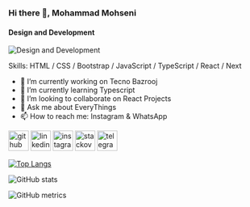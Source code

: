### Hi there 👋, Mohammad Mohseni
#### Design and Development 
![Design and Development ](https://media-exp1.licdn.com/dms/image/C4D16AQF4E_M0lCL8xQ/profile-displaybackgroundimage-shrink_200_800/0/1641749436816?e=1650499200&v=beta&t=UCRS4mxmK9oE_MHj-Bxoqyi5RDIut14f_A7jKPgHmAM)


Skills: HTML / CSS / Bootstrap / JavaScript / TypeScript / React / Next

- 🔭 I’m currently working on Tecno Bazrooj 
- 🌱 I’m currently learning Typescript 
- 👯 I’m looking to collaborate on React Projects 
- 💬 Ask me about EveryThings 
- 📫 How to reach me: Instagram & WhatsApp 


[<img src='https://cdn.jsdelivr.net/npm/simple-icons@3.0.1/icons/github.svg' alt='github' height='40'>](https://github.com/mohammad468)  [<img src='https://cdn.jsdelivr.net/npm/simple-icons@3.0.1/icons/linkedin.svg' alt='linkedin' height='40'>](https://www.linkedin.com/in/mohammad-mohseni-398b4822a/)  [<img src='https://cdn.jsdelivr.net/npm/simple-icons@3.0.1/icons/instagram.svg' alt='instagram' height='40'>](https://www.instagram.com/mohammad.mohseni468/)  [<img src='https://cdn.jsdelivr.net/npm/simple-icons@3.0.1/icons/stackoverflow.svg' alt='stackoverflow' height='40'>](https://stackoverflow.com/users/17343167/mohammad-mohseni)  [<img src='https://cdn.jsdelivr.net/npm/simple-icons@3.0.1/icons/telegram.svg' alt='telegram' height='40'>](https://t.me/muhammad_mohseni)  

[![Top Langs](https://github-readme-stats.vercel.app/api/top-langs/?username=mohammad468)](https://github.com/anuraghazra/github-readme-stats)

![GitHub stats](https://github-readme-stats.vercel.app/api?username=mohammad468&show_icons=true&count_private=true)  

![GitHub metrics](https://metrics.lecoq.io/mohammad468)  


